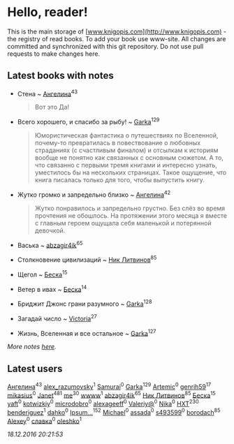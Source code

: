 # Hello, reader!
This is the main storage of [www.knigopis.com](http://www.knigopis.com) - the registry of read books.
To add your book use www-site. All changes are committed and synchronized with this git repository.
Do not use pull requests to make changes here.


## Latest books with notes
* Стена ~ [Ангелина](users/837/83788782-vkontakte)<sup>43</sup>
    > Вот это Да!

* Всего хорошего, и спасибо за рыбу! ~ [Garka](users/115/115753719718250012620-google)<sup>129</sup>
    > Юмористическая фантастика о путешествиях по Вселенной, почему-то превратилась в повествование о любовных страданиях (с счастливым финалом) и отсылкам к историям вообще не понятно как связанных с основным сюжетом. А то, что связанно с первыми тремя книгами и интересно узнать, уместилось бы на нескольких страницах. Такое ощущение, что книга писалась только для того, чтобы выпустить книгу.

* Жутко громко и запредельно близко ~ [Ангелина](users/837/83788782-vkontakte)<sup>42</sup>
    > Жутко понравилось и запредельно грустно. Без слёз во время прочтения не обошлось. На протяжении этого месяца я вместе с главным героем ощущала себя маленькой и потерянной девочкой.

* Васька ~ [abzagir4ik](users/362/3621623-vkontakte)<sup>65</sup>

* Столкновение цивилизаций ~ [Ник Литвинов](users/241/241974816-vkontakte)<sup>85</sup>

* Щегол ~ [Беска](users/157/1577468-vkontakte)<sup>15</sup>

* Ветер в ивах ~ [Беска](users/157/1577468-vkontakte)<sup>14</sup>

* Бриджит Джонс  грани разумного ~ [Garka](users/115/115753719718250012620-google)<sup>128</sup>

* Загадай число ~ [Victoria](users/113/113794223924688167852-google)<sup>27</sup>

* Жизнь, Вселенная и все остальное ~ [Garka](users/115/115753719718250012620-google)<sup>127</sup>


_More notes [here](latest_books_with_notes.md)._


## Latest users
[Ангелина](users/837/83788782-vkontakte)<sup>43</sup> 
[alex_razumovsky](users/330/330421234-vkontakte)<sup>1</sup> 
[Samurai](users/103/103435743164516893719-google)<sup>0</sup> 
[Garka](users/115/115753719718250012620-google)<sup>129</sup> 
[Artemic](users/100/100002059250648-facebook)<sup>0</sup> 
[genrih59](users/872/872361436199401-facebook)<sup>17</sup> 
[mikasius](users/275/275118839-vkontakte)<sup>0</sup> 
[Janet](users/205/20565064-vkontakte)<sup>481</sup> 
[me](users/381/381417697-yandex)<sup>30</sup> 
[wwww](users/107/107457466087190724190-google)<sup>1</sup> 
[abzagir4ik](users/362/3621623-vkontakte)<sup>65</sup> 
[Ник Литвинов](users/241/241974816-vkontakte)<sup>85</sup> 
[Беска](users/157/1577468-vkontakte)<sup>15</sup> 
[yaft](users/100/100604889201458918357-google)<sup>0</sup> 
[kotwizkiy](users/217/21742453-vkontakte)<sup>0</sup> 
[microdobro](users/195/195772638-vkontakte)<sup>0</sup> 
[alexageeff](users/527/52794424-vkontakte)<sup>0</sup> 
[Valeriy@](users/604/6043024-vkontakte)<sup>0</sup> 
[Nika](users/746/74658611-vkontakte)<sup>0</sup> 
[HXT](users/100/100002563462782-facebook)<sup>230</sup> 
[benderiguez](users/226/226605462-vkontakte)<sup>1</sup> 
[dahko](users/100/100001750453437-facebook)<sup>0</sup> 
[Ipsum...](users/147/14783111-vkontakte)<sup>152</sup> 
[Michael](users/114/114564242566120984292-google)<sup>0</sup> 
[assada](users/105/10591133-vkontakte)<sup>0</sup> 
[s493599](users/101/101006407075218687771-google)<sup>0</sup> 
[borodach](users/157/15706320-vkontakte)<sup>85</sup> 
[Alexey](users/102/10209998326586256-facebook)<sup>0</sup> 
[славка](users/102/102160213-vkontakte)<sup>0</sup> 
[oleshko](users/101/101032644656574214845-google)<sup>1</sup> 


_18.12.2016 20:21:53_
